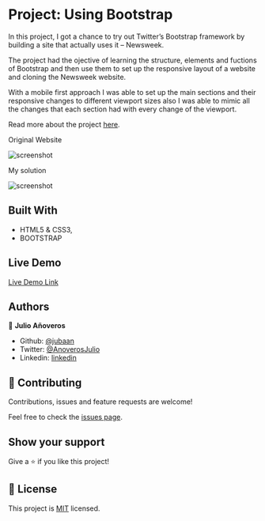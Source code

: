 # Project: Using Bootstrap

In this project, I got a chance to try out Twitter’s Bootstrap framework by building a site that actually uses it – Newsweek.

The project had the ojective of learning the structure, elements and fuctions of Bootstrap and then use them to set up the responsive layout of a website and cloning the Newsweek website.

With a mobile first approach I was able to set up the main sections and their responsive changes to different viewport sizes also I was able to mimic all the changes that each section had with every change of the viewport.

Read more about the project [here](https://www.theodinproject.com/courses/html5-and-css3/lessons/using-bootstrap?ref=lnav).

Original Website

![screenshot](./assets/img/Original_Newsweek.jpg)

My solution

![screenshot](./assets/img/Clone_Newsweek.jpg)

## Built With

- HTML5 & CSS3,
- BOOTSTRAP

## Live Demo

[Live Demo Link](https://raw.githack.com/jubaan/Project-Using-Bootstrap/newsweek-bootstrap-clone/index.html)

## Authors

👤 **Julio Añoveros**

- Github: [@jubaan](https://github.com/jubaan)
- Twitter: [@AnoverosJulio](https://twitter.com/AnoverosJulio)
- Linkedin: [linkedin](https://www.linkedin.com/in/julio-a%C3%B1overos-b987a8a/)

## 🤝 Contributing

Contributions, issues and feature requests are welcome!

Feel free to check the [issues page](issues/).

## Show your support

Give a ⭐️ if you like this project!

## 📝 License

This project is [MIT](https://github.com/jubaan/Project-Using-Bootstrap/blob/master/LICENSE) licensed.
